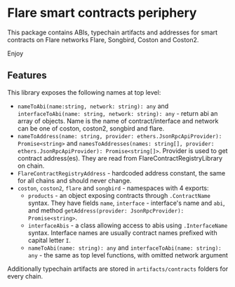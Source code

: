 # Flare smart contracts periphery

This package contains ABIs, typechain artifacts and addresses for smart contracts on Flare networks Flare, Songbird,
Coston and Coston2.

Enjoy


## Features
This library exposes the following names at top level:
 * `nameToAbi(name:string, network: string): any` and `interfaceToAbi(name: string, network: string): any` - 
 return abi an array of objects.
    Name is the name of contract/interface and network can be one of coston, coston2, songbird and flare. 
 * `nameToAddress(name: string, provider: ethers.JsonRpcApiProvider): Promise<string>` and `namesToAddresses(names: string[], provider: ethers.JsonRpcApiProvider): Promise<string[]>`.
  Provider is used to get contract address(es). They are read from FlareContractRegistryLibrary on chain.
 * `FlareContractRegistryAddress` - hardcoded address constant, the same for all chains and should never change.
 * `coston`, `coston2`, `flare` and `songbird` - namespaces with 4 exports:
    - `products` - an object exposing contracts through `.ContractName` syntax. They have fields
    `name`, `interface` - interface's name and `abi`, and method `getAddress(provider: JsonRpcProvider): Promise<string>`.
    - `interfaceAbis` - a class allowing access to abis using `.InterfaceName` syntax. Interface names are
    usually contract names prefixed with capital letter `I`.
    - `nameToAbi(name: string): any` and `interfaceToAbi(name: string): any` - the same as top level functions, with omitted network argument

Additionally typechain artifacts are stored in `artifacts/contracts` folders for every chain.